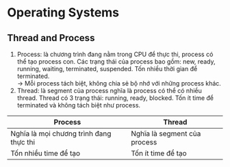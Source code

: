 # Operating Systems
## Thread and Process
1. Process: là chương trình đang nằm trong CPU để thực thi, process có thể tạo process con. Các trạng thái của process bao gồm: new, ready, running, waiting, terminated, suspended. Tốn nhiều thời gian để terminated.   
-> Mỗi process tách biệt, không chia sẻ bộ nhớ với những process khác.
2. Thread: là segment của process nghĩa là process có thể có nhiều thread. Thread có 3 trạng thái: running, ready, blocked. Tốn ít time để terminated và không tách biệt như process.

| Process | Thread |
| ----------- | ----------- |
| Nghĩa là mọi chương trình đang thực thi | Nghĩa là segment của process |
| Tốn nhiều time để tạo | Tốn ít time để tạo |



